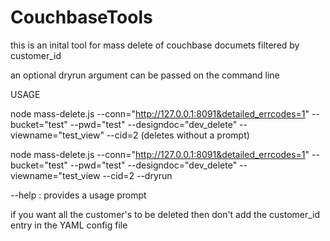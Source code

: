 # CouchbaseTools

this is an inital tool for mass delete of couchbase documets filtered by customer_id

an optional dryrun argument can be passed on the command line

USAGE 

node mass-delete.js --conn="http://127.0.0.1:8091&detailed_errcodes=1" --bucket="test" --pwd="test" --designdoc="dev_delete" --viewname="test_view" --cid=2 (deletes without a prompt)


node mass-delete.js --conn="http://127.0.0.1:8091&detailed_errcodes=1" --bucket="test" --pwd="test" --designdoc="dev_delete" --viewname="test_view --cid=2 --dryrun

--help : provides a usage prompt 


if you want all the customer's to be deleted then don't add the customer_id entry in the YAML config file
